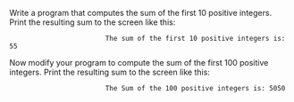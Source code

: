 Write a program that computes the sum of the first 10 positive integers. Print the resulting sum to the screen like this: 

                            The sum of the first 10 positive integers is: 55

Now modify your program to compute the sum of the first 100 positive integers. Print the resulting sum to the screen like this:
                           
                            The Sum of the 100 positive integers is: 5050

